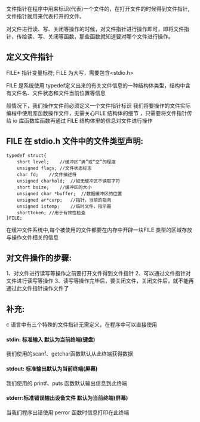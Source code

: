 文件指针在程序中用来标识(代表)一个文件的，在打开文件的时候得到文件指针,文件指针就用来代表打开的文件。

对文件进行读、写、关闭等操作的时候，对文件指针进行操作即可，即将文件指针，传给读、写、关闭等函数，那些函数就知道要对哪个文件进行操作。

## 定义文件指针
FILE* 指针变量标符;
FILE 为大写，需要包含<stdio.h>

FILE 是系统使用 typedef定义出来的有关文件信息的一种结构体类型，结构中含有文件名、文件状态和文件当前位置等信息

般情况下，我们操作文件前必须定义一个文件指针标识 我们将要操作的文件实际编程中使用库函数操作文件，无需关心FILE 结构体的细节 ，只需要将文件指针传给 io 库函数库函数再通过 FILE 结构体里的信息对文件进行操作

## FILE 在 stdio.h 文件中的文件类型声明:

```
typedef struct{
	short level;	//缓冲区“满”或“空”的程度
	unsigned flags;	//文件状态标志
	char fd;	//文件描述符
	unsigned charhold;	//如无缓冲区不读取字符
	short bsize;	//缓冲区的大小
	unsigned char *buffer;	//数据缓冲区的位置
	unsigned ar*curp;	//指针，当前的指向
	unsigned istemp;	//临时文件，指示器
	shorttoken;	//用于有效性检查
}FILE;
```
在缓冲文件系统中,每个被使用的文件都要在内存中开辟一块FILE 类型的区域存放与操作文件相关的信息

## 对文件操作的步骤:
1、对文件进行读写等操作之前要打开文件得到文件指针
2、可以通过文件指针对文件进行读写等操作
3、读写等操作完毕后，要关闭文件，关闭文件后，就不能再通过此文件指针操作文件了

## 补充:
c 语言中有三个特殊的文件指针无需定义，在程序中可以直接使用

#### stdin: 标准输入 默认为当前终端(键盘)
我们使用的scanf、getchar函数默认从此终端获得数据

#### stdout: 标准输出默认为当前终端(屏幕)
我们使用的 printf、puts 函数默认输出信息到此终端

#### stderr:标准错误输出设备文件 默认为当前终端(屏幕)
当我们程序出错使用:perror 函数时信息打印在此终端